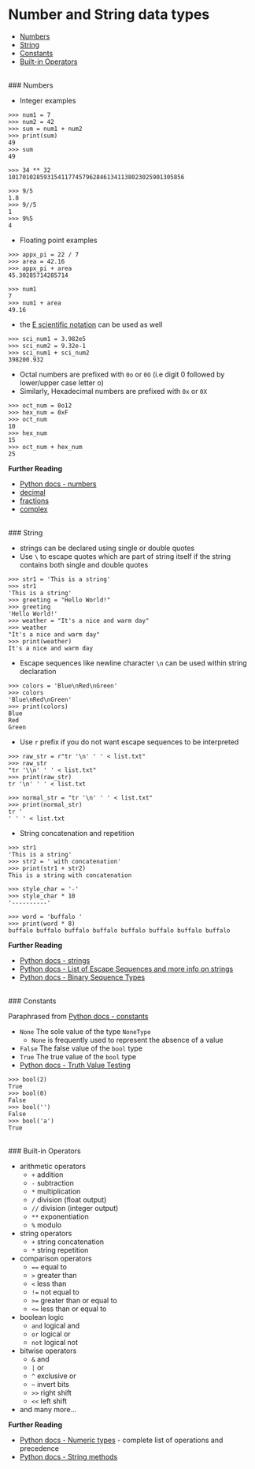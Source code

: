# <a name="number-and-string-data-types"></a>Number and String data types

* [Numbers](#numbers)
* [String](#string)
* [Constants](#constants)
* [Built-in Operators](#built-in-operators)

<br>
### <a name="numbers"></a>Numbers

* Integer examples

```
>>> num1 = 7
>>> num2 = 42
>>> sum = num1 + num2
>>> print(sum)
49
>>> sum
49

>>> 34 ** 32
10170102859315411774579628461341138023025901305856

>>> 9/5
1.8
>>> 9//5
1
>>> 9%5
4
```

* Floating point examples

```
>>> appx_pi = 22 / 7
>>> area = 42.16
>>> appx_pi + area
45.30285714285714

>>> num1
7
>>> num1 + area
49.16
```

* the [E scientific notation](https://en.wikipedia.org/wiki/Scientific_notation#E_notation) can be used as well

```
>>> sci_num1 = 3.982e5
>>> sci_num2 = 9.32e-1
>>> sci_num1 + sci_num2
398200.932
```

* Octal numbers are prefixed with `0o` or `0O` (i.e digit 0 followed by lower/upper case letter o)
* Similarly, Hexadecimal numbers are prefixed with `0x` or `0X`

```
>>> oct_num = 0o12
>>> hex_num = 0xF
>>> oct_num
10
>>> hex_num
15
>>> oct_num + hex_num
25
```

**Further Reading**

* [Python docs - numbers](https://docs.python.org/3/tutorial/introduction.html#numbers)
* [decimal](https://docs.python.org/3/library/decimal.html)
* [fractions](https://docs.python.org/3/library/fractions.html)
* [complex](https://docs.python.org/3/library/functions.html#complex)

<br>
### <a name="string"></a>String

* strings can be declared using single or double quotes
* Use `\` to escape quotes which are part of string itself if the string contains both single and double quotes

```
>>> str1 = 'This is a string'
>>> str1
'This is a string'
>>> greeting = "Hello World!"
>>> greeting
'Hello World!'
>>> weather = "It's a nice and warm day"
>>> weather
"It's a nice and warm day"
>>> print(weather)
It's a nice and warm day
```

* Escape sequences like newline character `\n` can be used within string declaration

```
>>> colors = 'Blue\nRed\nGreen'
>>> colors
'Blue\nRed\nGreen'
>>> print(colors)
Blue
Red
Green
```

* Use `r` prefix if you do not want escape sequences to be interpreted

```
>>> raw_str = r"tr '\n' ' ' < list.txt"
>>> raw_str
"tr '\\n' ' ' < list.txt"
>>> print(raw_str)
tr '\n' ' ' < list.txt

>>> normal_str = "tr '\n' ' ' < list.txt"
>>> print(normal_str)
tr '
' ' ' < list.txt
```

* String concatenation and repetition

```
>>> str1
'This is a string'
>>> str2 = ' with concatenation'
>>> print(str1 + str2)
This is a string with concatenation

>>> style_char = '-'
>>> style_char * 10
'----------'

>>> word = 'buffalo '
>>> print(word * 8)
buffalo buffalo buffalo buffalo buffalo buffalo buffalo buffalo 
```

**Further Reading**

* [Python docs - strings](https://docs.python.org/3/tutorial/introduction.html#strings)
* [Python docs - List of Escape Sequences and more info on strings](https://docs.python.org/3/reference/lexical_analysis.html#strings)
* [Python docs - Binary Sequence Types](https://docs.python.org/3/library/stdtypes.html#binary-sequence-types-bytes-bytearray-memoryview)

<br>
### <a name="constants"></a>Constants

Paraphrased from [Python docs - constants](https://docs.python.org/3/library/constants.html)

* `None` The sole value of the type `NoneType`
    * `None` is frequently used to represent the absence of a value
* `False` The false value of the `bool` type
* `True` The true value of the `bool` type
* [Python docs - Truth Value Testing](https://docs.python.org/3/library/stdtypes.html#truth)

```
>>> bool(2)
True
>>> bool(0)
False
>>> bool('')
False
>>> bool('a')
True
```

<br>
### <a name="built-in-operators"></a>Built-in Operators

* arithmetic operators
    * `+` addition
    * `-` subtraction
    * `*` multiplication
    * `/` division (float output)
    * `//` division (integer output)
    * `**` exponentiation
    * `%` modulo
* string operators
    * `+` string concatenation
    * `*` string repetition
* comparison operators
    * `==` equal to
    * `>` greater than
    * `<` less than
    * `!=` not equal to
    * `>=` greater than or equal to
    * `<=` less than or equal to
* boolean logic
    * `and` logical and
    * `or` logical or
    * `not` logical not
* bitwise operators
    * `&` and
    * `|` or
    * `^` exclusive or
    * `~` invert bits
    * `>>` right shift
    * `<<` left shift
* and many more...

**Further Reading**

* [Python docs - Numeric types](https://docs.python.org/3/library/stdtypes.html#numeric-types-int-float-complex) - complete list of operations and precedence
* [Python docs - String methods](https://docs.python.org/3/library/stdtypes.html#string-methods)




